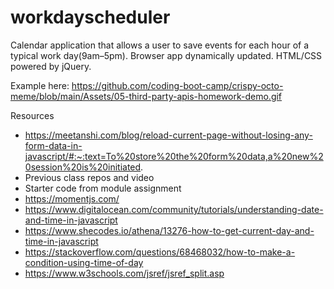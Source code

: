 # workdayscheduler
Calendar application that allows a user to save events for each hour of a typical work day(9am–5pm). Browser app dynamically updated.  HTML/CSS powered by jQuery.

Example here:
https://github.com/coding-boot-camp/crispy-octo-meme/blob/main/Assets/05-third-party-apis-homework-demo.gif


Resources

- https://meetanshi.com/blog/reload-current-page-without-losing-any-form-data-in-javascript/#:~:text=To%20store%20the%20form%20data,a%20new%20session%20is%20initiated.
- Previous class repos and video
- Starter code from module assignment
- https://momentjs.com/
- https://www.digitalocean.com/community/tutorials/understanding-date-and-time-in-javascript
- https://www.shecodes.io/athena/13276-how-to-get-current-day-and-time-in-javascript
- https://stackoverflow.com/questions/68468032/how-to-make-a-condition-using-time-of-day
- https://www.w3schools.com/jsref/jsref_split.asp